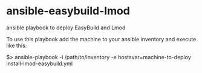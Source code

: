 # ansible-easybuild-lmod
ansible playbook to deploy EasyBuild and Lmod

To use this playbook add the machine to your ansible inventory and execute like this:

$> ansible-playbook -i /path/to/inventory -e hostsvar=machine-to-deploy install-lmod-easybuild.yml


